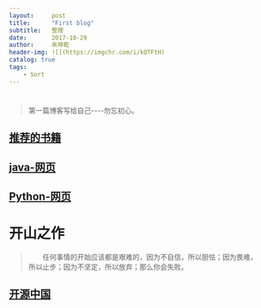 ```yaml
---
layout:     post
title:      "First blog"
subtitle:   整理
date:       2017-10-29
author:     朱坤乾
header-img: ![](https://imgchr.com/i/kQTFtH)
catalog: true
tags:
    - Sort
---
```


# 

>第一篇博客写给自己----勿忘初心。

## [推荐的书籍](https://book.douban.com/subject/2567698/)

## [java-网页](https://www.zhihu.com/question/28477388)

## [Python-网页](http://cn.python-requests.org/zh_CN/latest/)

# 开山之作

>　　任何事情的开始应该都是艰难的，因为不自信，所以胆怯；因为畏难，所以止步；因为不坚定，所以放弃；那么你会失败。

## [开源中国](https://www.oschina.net/)